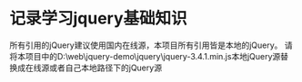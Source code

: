 # 记录学习jquery基础知识
所有引用的jQuery建议使用国内在线源，本项目所有引用皆是本地的jQuery。
请将本项目中的D:\web\jquery-demo\jquery\jquery-3.4.1.min.js本地jQuery源替换成在线源或者自己本地路径下的jQuery源

